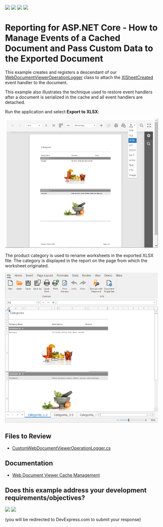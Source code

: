 <!-- default badges list -->
![](https://img.shields.io/endpoint?url=https://codecentral.devexpress.com/api/v1/VersionRange/150279301/24.2.1%2B)
[![](https://img.shields.io/badge/Open_in_DevExpress_Support_Center-FF7200?style=flat-square&logo=DevExpress&logoColor=white)](https://supportcenter.devexpress.com/ticket/details/T830513)
[![](https://img.shields.io/badge/📖_How_to_use_DevExpress_Examples-e9f6fc?style=flat-square)](https://docs.devexpress.com/GeneralInformation/403183)
[![](https://img.shields.io/badge/💬_Leave_Feedback-feecdd?style=flat-square)](#does-this-example-address-your-development-requirementsobjectives)
<!-- default badges end -->
# Reporting for ASP.NET Core - How to Manage Events of a Cached Document and Pass Custom Data to the Exported Document

This example creates and registers a descendant of our [WebDocumentViewerOperationLogger](https://docs.devexpress.com/XtraReports/DevExpress.XtraReports.Web.WebDocumentViewer.WebDocumentViewerOperationLogger) class to attach the [XlSheetCreated](https://docs.devexpress.com/CoreLibraries/DevExpress.XtraPrinting.PrintingSystemBase.XlSheetCreated) event handler to the document.

This example also illustrates the technique used to restore event handlers after a document is serialized in the cache and all event handlers are detached.

Run the application and select **Export to XLSX**:

![Export to XLSX](Images/export-screenshot.png)

The product category is used to rename worksheets in the exported XLSX file. The category is displayed in the report on the page from which the worksheet originated.

![Exported XLS file with Renamed Worksheets](Images/result-screenshot.png)

## Files to Review

* [CustomWebDocumentViewerOperationLogger.cs](CustomCachedDocumentSourceSerialization/Services/CustomWebDocumentViewerOperationLogger.cs)

## Documentation

* [Web Document Viewer Cache Management](https://docs.devexpress.com/XtraReports/404234/web-reporting/general-information-on-web-reporting/document-viewer-caching)
<!-- feedback -->
## Does this example address your development requirements/objectives?

[<img src="https://www.devexpress.com/support/examples/i/yes-button.svg"/>](https://www.devexpress.com/support/examples/survey.xml?utm_source=github&utm_campaign=reporting-web-cacheddocumentsource-custom-data&~~~was_helpful=yes) [<img src="https://www.devexpress.com/support/examples/i/no-button.svg"/>](https://www.devexpress.com/support/examples/survey.xml?utm_source=github&utm_campaign=reporting-web-cacheddocumentsource-custom-data&~~~was_helpful=no)

(you will be redirected to DevExpress.com to submit your response)
<!-- feedback end -->

